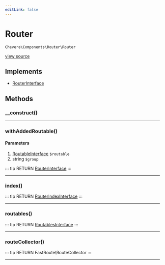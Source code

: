 ```yaml
---
editLink: false
---
```


# Router

`Chevere\Components\Router\Router`

[view source](https://github.com/chevere/chevere/blob/master/src/Chevere/Components/Router/Router.php)

## Implements

- [RouterInterface](../../Interfaces/Router/RouterInterface.md)

## Methods

### __construct()

---

### withAddedRoutable()

#### Parameters

1. [RoutableInterface](../../Interfaces/Router/RoutableInterface.md) `$routable`
2. string `$group`

::: tip RETURN
[RouterInterface](../../Interfaces/Router/RouterInterface.md)
:::

---

### index()

::: tip RETURN
[RouterIndexInterface](../../Interfaces/Router/RouterIndexInterface.md)
:::

---

### routables()

::: tip RETURN
[RoutablesInterface](../../Interfaces/Router/RoutablesInterface.md)
:::

---

### routeCollector()

::: tip RETURN
FastRoute\RouteCollector
:::

---
